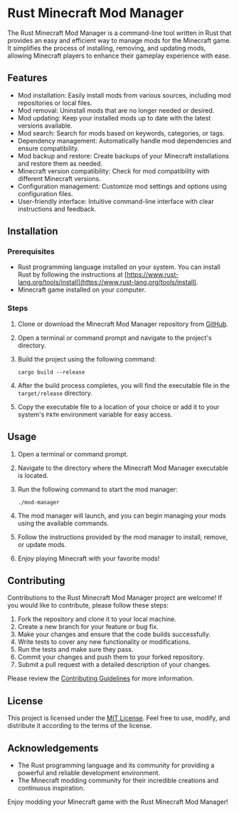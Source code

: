 # Rust Minecraft Mod Manager

The Rust Minecraft Mod Manager is a command-line tool written in Rust that provides an easy and efficient way to manage mods for the Minecraft game. It simplifies the process of installing, removing, and updating mods, allowing Minecraft players to enhance their gameplay experience with ease.

## Features

- Mod installation: Easily install mods from various sources, including mod repositories or local files.
- Mod removal: Uninstall mods that are no longer needed or desired.
- Mod updating: Keep your installed mods up to date with the latest versions available.
- Mod search: Search for mods based on keywords, categories, or tags.
- Dependency management: Automatically handle mod dependencies and ensure compatibility.
- Mod backup and restore: Create backups of your Minecraft installations and restore them as needed.
- Minecraft version compatibility: Check for mod compatibility with different Minecraft versions.
- Configuration management: Customize mod settings and options using configuration files.
- User-friendly interface: Intuitive command-line interface with clear instructions and feedback.

## Installation

### Prerequisites

- Rust programming language installed on your system. You can install Rust by following the instructions at [https://www.rust-lang.org/tools/install](https://www.rust-lang.org/tools/install).
- Minecraft game installed on your computer.

### Steps

1. Clone or download the Minecraft Mod Manager repository from [GitHub](https://github.com/TomNe/mod-manager).
2. Open a terminal or command prompt and navigate to the project's directory.
3. Build the project using the following command:

   ```shell
   cargo build --release
   ```

4. After the build process completes, you will find the executable file in the `target/release` directory.
5. Copy the executable file to a location of your choice or add it to your system's `PATH` environment variable for easy access.

## Usage

1. Open a terminal or command prompt.
2. Navigate to the directory where the Minecraft Mod Manager executable is located.
3. Run the following command to start the mod manager:

   ```shell
   ./mod-manager
   ```

4. The mod manager will launch, and you can begin managing your mods using the available commands.
5. Follow the instructions provided by the mod manager to install, remove, or update mods.
6. Enjoy playing Minecraft with your favorite mods!

## Contributing

Contributions to the Rust Minecraft Mod Manager project are welcome! If you would like to contribute, please follow these steps:

1. Fork the repository and clone it to your local machine.
2. Create a new branch for your feature or bug fix.
3. Make your changes and ensure that the code builds successfully.
4. Write tests to cover any new functionality or modifications.
5. Run the tests and make sure they pass.
6. Commit your changes and push them to your forked repository.
7. Submit a pull request with a detailed description of your changes.

Please review the [Contributing Guidelines](CONTRIBUTING.md) for more information.

## License

This project is licensed under the [MIT License](LICENSE). Feel free to use, modify, and distribute it according to the terms of the license.

## Acknowledgements

- The Rust programming language and its community for providing a powerful and reliable development environment.
- The Minecraft modding community for their incredible creations and continuous inspiration.

Enjoy modding your Minecraft game with the Rust Minecraft Mod Manager!
